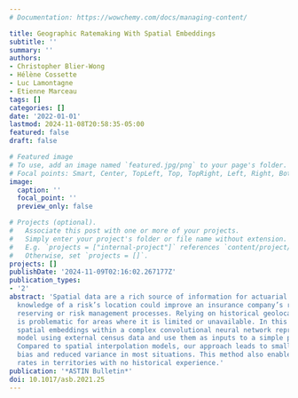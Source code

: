 ```yaml
---
# Documentation: https://wowchemy.com/docs/managing-content/

title: Geographic Ratemaking With Spatial Embeddings
subtitle: ''
summary: ''
authors:
- Christopher Blier-Wong
- Hélène Cossette
- Luc Lamontagne
- Etienne Marceau
tags: []
categories: []
date: '2022-01-01'
lastmod: 2024-11-08T20:58:35-05:00
featured: false
draft: false

# Featured image
# To use, add an image named `featured.jpg/png` to your page's folder.
# Focal points: Smart, Center, TopLeft, Top, TopRight, Left, Right, BottomLeft, Bottom, BottomRight.
image:
  caption: ''
  focal_point: ''
  preview_only: false

# Projects (optional).
#   Associate this post with one or more of your projects.
#   Simply enter your project's folder or file name without extension.
#   E.g. `projects = ["internal-project"]` references `content/project/deep-learning/index.md`.
#   Otherwise, set `projects = []`.
projects: []
publishDate: '2024-11-09T02:16:02.267177Z'
publication_types:
- '2'
abstract: 'Spatial data are a rich source of information for actuarial applications:
  knowledge of a risk’s location could improve an insurance company’s ratemaking,
  reserving or risk management processes. Relying on historical geolocated loss data
  is problematic for areas where it is limited or unavailable. In this paper, we construct
  spatial embeddings within a complex convolutional neural network representation
  model using external census data and use them as inputs to a simple predictive model.
  Compared to spatial interpolation models, our approach leads to smaller predictive
  bias and reduced variance in most situations. This method also enables us to generate
  rates in territories with no historical experience.'
publication: '*ASTIN Bulletin*'
doi: 10.1017/asb.2021.25
---
```

